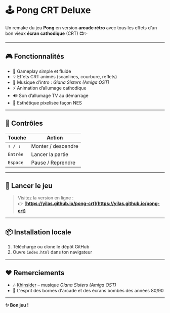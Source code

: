 # 🕹️ Pong CRT Deluxe

Un remake du jeu **Pong** en version **arcade rétro** avec tous les effets d’un bon vieux **écran cathodique** (CRT) 📺✨

---

## 🎮 Fonctionnalités

- 🎯 Gameplay simple et fluide
- 💡 Effets CRT animés (scanlines, courbure, reflets)
- 🎵 Musique d’intro : *Giana Sisters (Amiga OST)*
- ⚡ Animation d’allumage cathodique
- 🔊 Son d’allumage TV au démarrage
- 🎨 Esthétique pixelisée façon NES

---

## 🧰 Contrôles

| Touche       | Action               |
|--------------|----------------------|
| `↑ / ↓`      | Monter / descendre   |
| `Entrée`     | Lancer la partie     |
| `Espace`     | Pause / Reprendre    |

---

## 🚀 Lancer le jeu

> Visitez la version en ligne :  
> 👉 **[https://yilas.github.io/pong-crt](https://yilas.github.io/pong-crt)**

---

## 📦 Installation locale

1. Télécharge ou clone le dépôt GitHub
2. Ouvre `index.html` dans ton navigateur

---

## ❤️ Remerciements

- 🎶 [Khinsider](https://downloads.khinsider.com/) – musique *Giana Sisters (Amiga OST)*
- 👾 L'esprit des bornes d'arcade et des écrans bombés des années 80/90

---

**✨ Bon jeu !**
